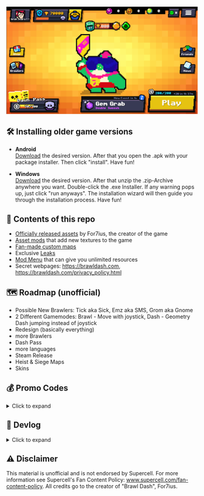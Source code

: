 <p align="center">
  <img src="/image.png">
</p>

## 🛠️ Installing older game versions
- **Android** \
  [Download](/versions/android/) the desired version. After that you open the .apk with your package installer. Then click "install". Have fun!

- **Windows** \
  [Download](/versions/windows/) the desired version. After that unzip the .zip-Archive anywhere you want. Double-click the .exe Installer. If any warning pops up, just click "run anyways". The installation wizard will then guide you through the installation process. Have fun!

## 📝 Contents of this repo
- [Officially released assets](https://drive.google.com/file/d/15vg-USwDteXZNii1q0q4F_CDHNCjM2dB/view)   by For7ius, the creator of the game
- [Asset mods](/mods/) that add new textures to the game
- [Fan-made custom maps](/maps/)
- Exclusive [Leaks](/leaks/)
- [Mod Menu](/BD_ModMenu.lua) that can give you unlimited resources
- Secret webpages: https://brawldash.com, https://brawldash.com/privacy_policy.html

## 🗺️ Roadmap (unofficial)
- Possible New Brawlers:
Tick aka Sick, Emz aka SMS, Grom aka Gnome
- 2 Different Gamemodes:
Brawl - Move with joystick, Dash - Geometry Dash jumping instead of joystick
- Redesign (basically everything)
- more Brawlers
- Dash Pass
- more languages
- Steam Release 
- Heist & Siege Maps
- Skins

## 💰 Promo Codes
<details>
  <summary>Click to expand</summary>

You can redeem these in the "creator code" input box in the shop.
| Code         | Rewards             |
|--------------|---------------------|
| /edgar       | Sugar               |
| /coinz       | 2222 Coinz          |
| /boombox     | Brawlbox            |
| /22.02.2022  | 47 Gems             |
| /thatsnotbig | Bigbox              |
| /fiveitems   | Megabox             |
| /lol         | Prime Box           |
| /chase       | 1000 Token Doublers |
| /gimme       | 123 Star Tokens     |
| /home        | Megabox             |
| /down        | Megabox             |
| /bugs        | Megabox             |
| /dontbesalty | Megabox             |
| /only        | Megabox             |
| /bruh        | 69 Star Tokens      |
| /maker       | 10 Gems             |
| /spin        | Secret…             |
| /cherry      | Cherry              |
| /green       | 1000 Coinz          |
| /starr       | 2000 Coinz          |
| /whereprime  | Brawl, Big, Megabox |
| /sorry       | Some Stuff          |
| /!!          | Omegabox            |
| /what        | 100 Brawlboxes      |
| /lastcode    | Some Stuff          |

Other Codes
 
| Code         | Rewards             |
|--------------|---------------------|
| >console     | Enable Dev Console  |
| >frame       | Shows FPS           |
</details>


## 📝 Devlog
<details>
  <summary>Click to expand</summary>

<details>
  <summary><h3>V. 1.0 - Released on 8.8.2021</h3></summary>
  
- Old T-Buzz Game
</details>
<details>
  <summary><h3>V. 1.11. - Released on 22.2.2022</h3></summary>
  
- Game Rework „Brawl Dash"
- [https://youtube.com/watch?v=WUbZFaDATGA](https://youtube.com/watch?v=WUbZFaDATGA)
- (💲) Codes: /early /edgar
</details>
<details>
  <summary><h3>V.1.12. - Released on 28.2.2022</h3></summary>
  
- Improved Player hitbox & maps
- Fixed Ads
- Fixed visual & gameplay bugs
- Shop reset needs WiFi to avoid time travellers
- (💲) Codes: /coinz /22.02.2022 /boombox /thatsnotbig /fiveitems /lol /chase /gimme
</details>
<details>
  <summary><h3>V.1.13 - Released on 3.3.2022</h3></summary>
  
- Levels are improved, now easier
- (🔄) Balance Changes
  - Wax Damage 300-\>340 per shot, Doge Damage 500-\>560 per shot
  - Rock – now obstacles are set on fire if not destroyed
  - Martin projectile speed decreased by 33%
- New way to get gems in the shop by watching ads
- More Bug fixes and improvements
- (💲) Codes: /home and /down
</details>
<details>
<summary><h3>V.1.14 – Released on 6.3.2022</h3></summary>
  
- Levels load way faster now
- Optimized performance
- Input delay fix
- Level backgrounds are now pixelated
- Player hitbox fix
- Token Doubler behaviour fix
- (💲) Codes: /bugs
</details>
<details>
  <summary><h3>V.1.15 – Released on 11.3.2022</h3></summary>
  
- Better player initialization & physics rework
- Fixed progress not being saved sometimes
- Fixed Cold Spikes in T-Buzz not dealing damage
- Fixed Shield and Stun
- Fixed Dumber Star Power not working properly
- Fixed Attacks SFX when no ammo
- Auto Token regeneration capped at 200
- Fixed Map Maker undo when using delete selected function
- Smoother camera movement
- All levels are now easier
- Improved level sync
- Improved some textures
- Crash fixes & input delay
- T-Buzz Multiplier nerf (2-\>1,5)
- (🔄) Balance Changes
  - Wiper damage (2128-\>4256)
  - Wallet damage 35% -\> 50%, gadget rework: when activated, for the next 5s she will heal 80% of dealt damage, star power 50% -\> 100%
  - Wax Gadget now heals him full life
- Name Change: Thomas -\> Bill
- Ad Token increased (20-\>50)
- Ad Gem increased (1-\>3)
- 32bit support for PC
</details>
<details>
  <summary><h3>V.1.16 – Released on 12.3.2022</h3></summary>
  
- Fixed Tokens not being generated
- Fixed Brock´s HP
- Fixed Progress saving bugs
- Improved Audio Offset Setting
- Fixed Screen Tearing glitch on PC
</details>
<details>
  <summary><h3>V.1.17 – Released on 15.3.2022</h3></summary>
  
- Navigation & UI Rework
- Fixed very fast token generation
- Fixed restart bug
- Fixed and reset map gems (again :/)
- Fixed poison cloud damage with shield
- Fixed Brawler not being grounded sometimes
- Reset collected maps
- Less saturated Background
- Amber HP fix
</details>
<details>
  <summary><h3>V.1.18 – Released on 27.3.2022</h3></summary>
  
- Projectile System rework / optimization
- All missiles are slightly faster (+3 tiles per second)
- (🔄) Balance Changes
  - Butter Swing radius +18% (2,75-\>3,25)
  - Butter knockback friction rework
  - Wiper gadget pushback increase (1-\>4,5 tiles),
  - Wiper gadget now pierces and does 100dmg
  - Stuff unload between each attack ammo is faster
  - Stuff projectiles now set obstacles on fire
  - Stuff gadget rework: next 2 attacks will charge 1 ammo each if hit anything
  - Martin Reload speed -100% (1,2s -\> 2,4s)
  - Martin Attack Distance time -25% (0,6s -\> 0,45s)
  - Martin SP rework: now he charges home bar, if charged next shot 55% longer
  - Based SP radius -37,5% (2-\>1,25)
  - Brock Gadget Rocked size fix
- Fixed Map gems count, now it´s not required to complete level to get map gems
- Fixed Trophy visual bug after completing a level
- Fixed wrong ads behaviour
- Fixed being able to damage rope object
- Fixed Butter being able to double-jump after knocking back an obstacle
- Cherry´s rarity is now „Starting"
- Fixed Ball & Knockback physics
- Fixed Key input bug after kicking the ball
- Fixed gravity when pressing jump while entering spider mode
- Fixed Player not spawning
- Fixed Jump orb texture not being switched on gravity switch
- Fixed Sugar infinite Star Power shield
- Fixed data reset caused by corruption, now theres backup data saved when daily shop resets
- (💲) Code /early is now removed
- Shield is now transparent based on shielded amount
- Update Fly mode button icon
- HP damage / heal shows the sum of multiple hits / heals now
- Now clicking outside pause window doesnt continue the game
- Brawler nickname matches on voice lines now
- Added some missing content creators
- Less Background saturation
</details>
<details>
  <summary><h3>V.1.19 – Released on 5.4.2022</h3></summary>
  
- Now you can sort Brawlers by power / rarity / trophies
- New Brawler selection borders based on their rarity
- First name change is now free
- Reward system rework, now codes can contain multiple items
- Shop rework, now it´s more compact
- Avatar selection is now scrollable
- (🔄) Balance Changes:
  - Wiper damage+50% (3040-\>4560 at power 1)
  - Martin Star Power bug fix (being able to use SP without having it)
- Now Black areas on wider screens will now count as input for jump / attack / gadget
- Fixed All UI Buttons not working if pressed on the edge
- Fixed visual trophy count bug
- Fixed being able to bypass ad limit
- Fixed shop being with local time in v1.18
- Fixed being able to hit Ball in Brawl Ball
- Fixed Trophy road SFX stacking & replaying
- Fixed Box opening item text not glowing if containing Brawler / SP / Gadget
- Fixed some particles
- Fixed Butter knockback direction and strength
- Fixed projectile direction in tutorial
- Rendering, graphics, FPS improvements
- Height of Brawlers in description is now doubled
- Chromatic Brawlers now have epic drop rate
- Brawlers are now called Dashers in Selection with Nick setting On
- Default Audio Volume is slightly lower
- Added a few missing content creators
</details>
<details>
  <summary><h3>V.1.195 - Released on 9.4.2022</h3></summary>
  
- Fixed Map maker not opening
- Fixed Brawler and avatar resetting to Shelly
- Fixed certain part of jump(left) area not working when you heal/take damage
- Fixed sorting by least trophies
- Fixed Powercube not increasing damage in T-Buzz
- Fixed jump/attack/gadget buttons’ color not changing with object colors (esp in tbuzz dark mode & map maker)
- Fixed Not being able to change the ground in map maker
- Fixed Navigation buttons appearing when selecting map maker level in menu
- Fixed being able to play/edit the selected map maker level after deleting it, which was creating new empty one on play
- Fixed Ad limit not reseting every day
- Fixed Token Ad limit
</details>
<details>
  <summary><h3>V.1.196 - Released on 11.4.2022</h3></summary>
  
- Fix game crash when playing with Colt in T-Buzz mode
</details>
<details>
  <summary><h3>V.1.199 - Released on 3.6.2022</h3></summary>
  
- Fix Colt reload speed
- Fix Buzz Star Power not working on spikes
- Added missing content creators
- (💲) Codes: /updateplz
</details>
<details>
  <summary><h3>V.1.2 - Released on 31.7.2023</h3></summary>
  
- New Brawlers: Nitro, Crazy, Dinosaur, Bro, El Pro, Drunk, Disco, Rick, Speak
- New rarities: Rare and Ok
- Added gears that unlock at power level 10
- Added gear: Auto Heal
- Added Practice mode
- Added hard difficulty for every level
- Added Omega Box
- New brawler/ability guarantee system
- Patch notes are now available in the "news" section in-game
- Added theme editor
- Polished pixel art style of EVERYTHING
- Brawlers are now called dashers
- Support for russian language
- Matchmaking 50% faster
- New dasher selection power level and abilites display
- Added level progress display in main menu
- Increased tokens gained from ads (50->100)
- Daily ads limit increased to 47 from 30
- Decreased gem price for brawlers in daily deals
- Other optimizations
- Keyboard shortcuts for map maker on PC, see https://bit.ly/bdmakerkeys
- Added average frame rate and console windows (activate with >frame and >console)
- Fixed game loading as map maker
- Fixed map maker not getting claimed from trophy road
- Fixed some SFX and typos
- Fixed rare wrong calculation of front damage
- Fixed inconsistent order of obstacles taking damage after being hit to the dasher at the same time
- Fixed mechanics of fall/down orb with fly mode
- Fixed being able to start the attack with keyboard on PC when paused
- Projectiles/attacks/timings are more consistent
- Fixed Melee bot in bounty sometimes not respawning
- Fixed Jump pads being allowed to be mirrored on x-axis in map maker
- (🔄) Balance Changes:
  - Width decreased for all dashers
  - Edgar rework:
    - Main Attack is replaced with 2 Melee scarf hits which also heals on hit
    - Gadget is replaced with a very high jump which is also possible to activate in the air
    - Star power is replaced with increased the heal fron normal attacks.
  - Shelly Rework
    - Gadget (Clay Pigeons) is replaced with Super Attack
    - Starr (Super Attack) is replaced with Band Aid, healing Shelly for 2000hp if health falls below 40%, every 15s
    - Also Shelly normal attack range is increased
  - Edgar Height increased (5'4 -> 5'8)
  - Now Buzz's Super Star Power only works at full ammo.
  - Object Knockback Rework! (Mainly affects Bibi)
    Knocked back ob jects now do not physically interact with each other and other obstacles. This also including the ground, and they just fall down.
    This is mainly done for optimization and to avoid changing the level in unintended ways. Ball object still does interact with obstacles
  - Piper Damage 4560 -> 3040
  - Health of Bomb Reduced (540 -> 240)
  - Damage of Bomb Incerased (3000 -> 3020)
  - Health of all Cactus Spikes Reduced, Single (2040 -> 720), Double (2440 -> 1040), Triple (2720-> 1280)
  - Other Small Health/Damage Changes according to Brawl Stars values for Edgar, Shelly, Bibi, Buzz, Max, Ruffs, 8Bit, Mortis and Stu
- For7 ID - New Save System! Save your progress with your email and sync
accross many devices! Sign up with your email and verify it to start!
Note: Saving custon levels is temporarily disabled. This feature is
work in progress. It is part of major update coming soon.
- (💲) Codes: /lastcode
</details>
<details>
  <summary><h3>V.1.203 - Released on 7.8.2023</h3></summary>
  
- Nerfed "Auto Heal" gear. Now it heals based on max health of the dasher WITHOUT including any power cube max health bonus, as if the dasher has no power cubes and health bonus from it (mainly affects T-Buzz)
- Fixed Brawler Voiceline when purchasing a gear while having different brawler selected
- Fixed a certain code working incorrectly (Editor's note: /what could be used infinite amount of times)
- Fixed Nickname of some brawlers
- Fixed some typos and incorrect names
- Renamed For7 ID to Dash ID
- Added Invite to Discord Server in News Section
- Nerfed the Box rarity obtained through "subscribing" from Prime to Mega (sorry I think it was too much)
- Fixed not being able to create new map maker levels after deleting some after reaching Map Maker Limit.
- Increased Map Maker Limit to 47
- Improved some maps to work consistently with all brawlers with different heights
- Fixed Spike not dying
- Fix/Nerfed Wax Gadget (it will now heal up to current and an extra 1000 health)
- Nerfed Nita's Star Power, now it will only work every 7 seconds.
- Fixed Split Attack not working properly (Spike attack, Spike gadget & Rico gadget)
- Fixed Spike Star Power working by default without owning it
- Fixed Auto Heal not working & resetting properly on some brawlers (Amber & Bibi)
- Fixed Intro/Splash Screen
- Other small changes and improvements
</details>
<details>
  <summary><h3>V.1.301 - Released on 22.12.2023</h3></summary>
  
- Share Map Maker levels online and play other's levels (Dash ID required)
- Dashers can now crouch
- Improved Control and user interface
- Added wings for dashers when they are in fly mode
- Added weekly megabox and bigbox ads in the shop
- A lot of obstacles got their health decreased
- You can now skip the tutorial
- Dash ID now saves custom map maker levels as well
- Fixed Bibi's attack using 2 ammo
- Fixed Shelly's gadget not working when pressed before normal attack is finished
- Fixed 4th ammo visual display
- Fixed health and damage bugs in heist and siege modifiers
- Fixed being able to play duo difficulty when it's locked
- Fixed Map maker crashes
</details>
</details>


## ⚠️ Disclaimer
This material is unofficial and is not endorsed by Supercell. For more information see Supercell's Fan Content Policy: www.supercell.com/fan-content-policy.
All credits go to the creator of "Brawl Dash", For7ius.

